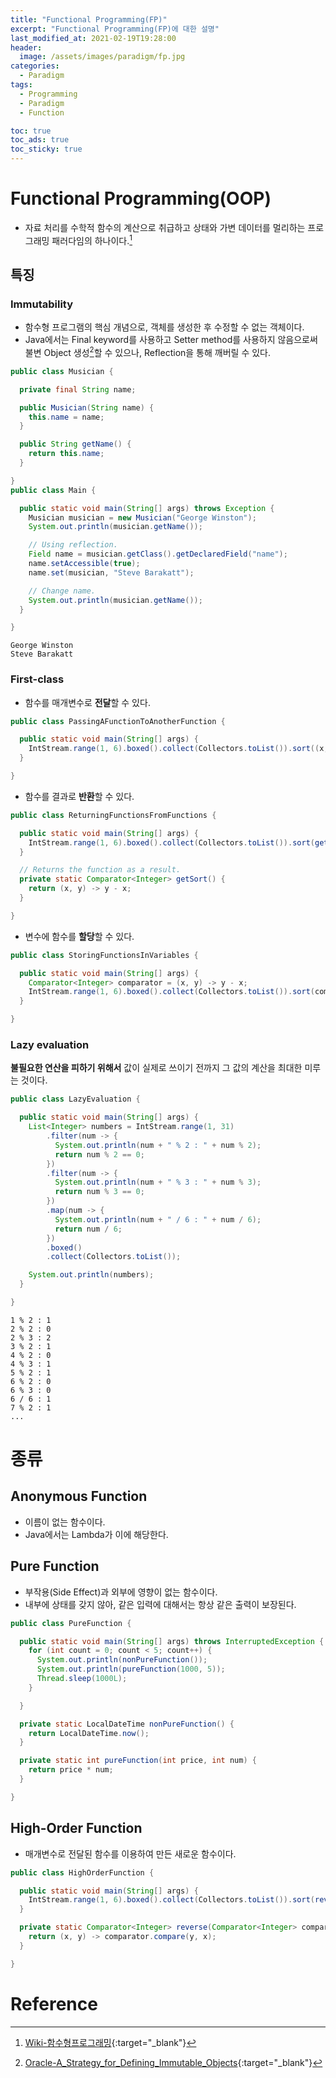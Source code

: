 ```yaml
---
title: "Functional Programming(FP)"
excerpt: "Functional Programming(FP)에 대한 설명"
last_modified_at: 2021-02-19T19:28:00
header:
  image: /assets/images/paradigm/fp.jpg
categories:
  - Paradigm
tags:
  - Programming
  - Paradigm
  - Function

toc: true
toc_ads: true
toc_sticky: true
---
```

# Functional Programming(OOP)
- 자료 처리를 수학적 함수의 계산으로 취급하고 상태와 가변 데이터를 멀리하는 프로그래밍 패러다임의 하나이다.[^Functional]

## 특징

### Immutability
- 함수형 프로그램의 핵심 개념으로, 객체를 생성한 후 수정할 수 없는 객체이다.
- Java에서는 Final keyword를 사용하고 Setter method를 사용하지 않음으로써 불변 Object 생성[^JavaImmutable]할 수 있으나, Reflection을 통해 깨버릴 수 있다.

```java
public class Musician {

  private final String name;

  public Musician(String name) {
    this.name = name;
  }

  public String getName() {
    return this.name;
  }

}
public class Main {

  public static void main(String[] args) throws Exception {
    Musician musician = new Musician("George Winston");
    System.out.println(musician.getName());

    // Using reflection.
    Field name = musician.getClass().getDeclaredField("name");
    name.setAccessible(true);
    name.set(musician, "Steve Barakatt");

    // Change name.
    System.out.println(musician.getName());
  }

}
```
```text
George Winston
Steve Barakatt
```

### First-class
- 함수를 매개변수로 <b>전달</b>할 수 있다.

```java
public class PassingAFunctionToAnotherFunction {

  public static void main(String[] args) {
    IntStream.range(1, 6).boxed().collect(Collectors.toList()).sort((x, y) -> y - x);
  }

}
```
- 함수를 결과로 <b>반환</b>할 수 있다.

```java
public class ReturningFunctionsFromFunctions {

  public static void main(String[] args) {
    IntStream.range(1, 6).boxed().collect(Collectors.toList()).sort(getSort());
  }

  // Returns the function as a result.
  private static Comparator<Integer> getSort() {
    return (x, y) -> y - x;
  }

}
```
- 변수에 함수를 <b>할당</b>할 수 있다.

```java
public class StoringFunctionsInVariables {

  public static void main(String[] args) {
    Comparator<Integer> comparator = (x, y) -> y - x;
    IntStream.range(1, 6).boxed().collect(Collectors.toList()).sort(comparator);
  }

}
```

### Lazy evaluation
<b>불필요한 연산을 피하기 위해서</b> 값이 실제로 쓰이기 전까지 그 값의 계산을 최대한 미루는 것이다.

```java
public class LazyEvaluation {

  public static void main(String[] args) {
    List<Integer> numbers = IntStream.range(1, 31)
        .filter(num -> {
          System.out.println(num + " % 2 : " + num % 2);
          return num % 2 == 0;  
        })
        .filter(num -> {
          System.out.println(num + " % 3 : " + num % 3);
          return num % 3 == 0;
        })
        .map(num -> {
          System.out.println(num + " / 6 : " + num / 6);
          return num / 6;
        })
        .boxed()
        .collect(Collectors.toList());

    System.out.println(numbers);
  }

}
```
```
1 % 2 : 1
2 % 2 : 0
2 % 3 : 2
3 % 2 : 1
4 % 2 : 0
4 % 3 : 1
5 % 2 : 1
6 % 2 : 0
6 % 3 : 0
6 / 6 : 1
7 % 2 : 1
...
```

# 종류

## Anonymous Function
- 이름이 없는 함수이다.
- Java에서는 Lambda가 이에 해당한다.

## Pure Function
- 부작용(Side Effect)과 외부에 영향이 없는 함수이다.
- 내부에 상태를 갖지 않아, 같은 입력에 대해서는 항상 같은 출력이 보장된다.

```java
public class PureFunction {

  public static void main(String[] args) throws InterruptedException {
    for (int count = 0; count < 5; count++) {
      System.out.println(nonPureFunction());
      System.out.println(pureFunction(1000, 5));
      Thread.sleep(1000L);
    }

  }

  private static LocalDateTime nonPureFunction() {
    return LocalDateTime.now();
  }

  private static int pureFunction(int price, int num) {
    return price * num;
  }

}
```

## High-Order Function
- 매개변수로 전달된 함수를 이용하여 만든 새로운 함수이다.

```java
public class HighOrderFunction {

  public static void main(String[] args) {
    IntStream.range(1, 6).boxed().collect(Collectors.toList()).sort(reverse((x, y) -> x - y));
  }

  private static Comparator<Integer> reverse(Comparator<Integer> comparator) {
    return (x, y) -> comparator.compare(y, x);
  }

}
```

# Reference
[^Functional]: [Wiki-함수형프로그래밍](https://ko.wikipedia.org/wiki/%ED%95%A8%EC%88%98%ED%98%95_%ED%94%84%EB%A1%9C%EA%B7%B8%EB%9E%98%EB%B0%8D){:target="_blank"}
[^JavaImmutable]: [Oracle-A_Strategy_for_Defining_Immutable_Objects](https://docs.oracle.com/javase/tutorial/essential/concurrency/imstrat.html){:target="_blank"}